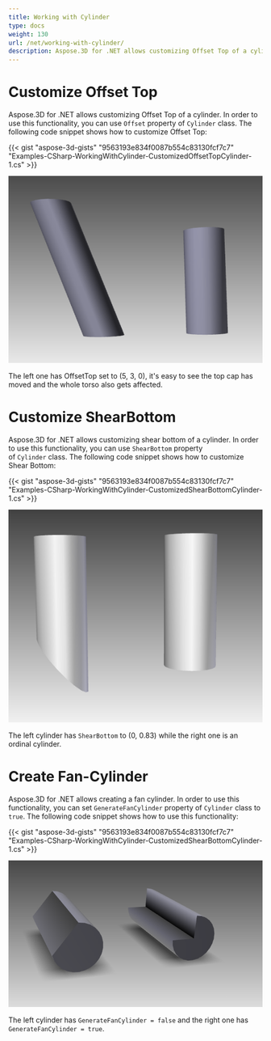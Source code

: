 ```yaml
---
title: Working with Cylinder
type: docs
weight: 130
url: /net/working-with-cylinder/
description: Aspose.3D for .NET allows customizing Offset Top of a cylinder. In order to use this functionality, you can use Offset property of Cylinder class.
---
```


# **Customize Offset Top**
Aspose.3D for .NET allows customizing Offset Top of a cylinder. In order to use this functionality, you can use `Offset` property of `Cylinder` class. The following code snippet shows how to customize Offset Top:



{{< gist "aspose-3d-gists" "9563193e834f0087b554c83130fcf7c7" "Examples-CSharp-WorkingWithCylinder-CustomizedOffsetTopCylinder-1.cs" >}}

![todo:image_alt_text](working-with-cylinder_1.png)

The left one has OffsetTop set to (5, 3, 0), it's easy to see the top cap has moved and the whole torso also gets affected.
# **Customize ShearBottom**
Aspose.3D for .NET allows customizing shear bottom of a cylinder. In order to use this functionality, you can use `ShearBottom` property of `Cylinder` class. The following code snippet shows how to customize Shear Bottom:



{{< gist "aspose-3d-gists" "9563193e834f0087b554c83130fcf7c7" "Examples-CSharp-WorkingWithCylinder-CustomizedShearBottomCylinder-1.cs" >}}

![todo:image_alt_text](working-with-cylinder_2.png)

The left cylinder has `ShearBottom` to (0, 0.83) while the right one is an ordinal cylinder.
# **Create Fan-Cylinder**
Aspose.3D for .NET allows creating a fan cylinder. In order to use this functionality, you can set `GenerateFanCylinder` property of `Cylinder` class to `true`. The following code snippet shows how to use this functionality:



{{< gist "aspose-3d-gists" "9563193e834f0087b554c83130fcf7c7" "Examples-CSharp-WorkingWithCylinder-CustomizedShearBottomCylinder-1.cs" >}}

![todo:image_alt_text](working-with-cylinder_3.png)

The left cylinder has `GenerateFanCylinder = false` and the right one has `GenerateFanCylinder = true`.
